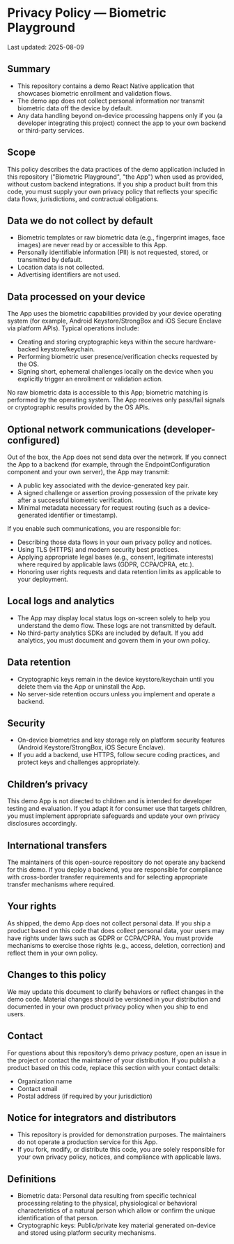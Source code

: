# Privacy Policy — Biometric Playground

Last updated: 2025-08-09

## Summary

- This repository contains a demo React Native application that showcases biometric enrollment and validation flows.
- The demo app does not collect personal information nor transmit biometric data off the device by default.
- Any data handling beyond on-device processing happens only if you (a developer integrating this project) connect the app to your own backend or third-party services.

## Scope

This policy describes the data practices of the demo application included in this repository ("Biometric Playground", "the App") when used as provided, without custom backend integrations. If you ship a product built from this code, you must supply your own privacy policy that reflects your specific data flows, jurisdictions, and contractual obligations.

## Data we do not collect by default

- Biometric templates or raw biometric data (e.g., fingerprint images, face images) are never read by or accessible to this App.
- Personally identifiable information (PII) is not requested, stored, or transmitted by default.
- Location data is not collected.
- Advertising identifiers are not used.

## Data processed on your device

The App uses the biometric capabilities provided by your device operating system (for example, Android Keystore/StrongBox and iOS Secure Enclave via platform APIs). Typical operations include:

- Creating and storing cryptographic keys within the secure hardware-backed keystore/keychain.
- Performing biometric user presence/verification checks requested by the OS.
- Signing short, ephemeral challenges locally on the device when you explicitly trigger an enrollment or validation action.

No raw biometric data is accessible to this App; biometric matching is performed by the operating system. The App receives only pass/fail signals or cryptographic results provided by the OS APIs.

## Optional network communications (developer-configured)

Out of the box, the App does not send data over the network. If you connect the App to a backend (for example, through the EndpointConfiguration component and your own server), the App may transmit:

- A public key associated with the device-generated key pair.
- A signed challenge or assertion proving possession of the private key after a successful biometric verification.
- Minimal metadata necessary for request routing (such as a device-generated identifier or timestamp).

If you enable such communications, you are responsible for:

- Describing those data flows in your own privacy policy and notices.
- Using TLS (HTTPS) and modern security best practices.
- Applying appropriate legal bases (e.g., consent, legitimate interests) where required by applicable laws (GDPR, CCPA/CPRA, etc.).
- Honoring user rights requests and data retention limits as applicable to your deployment.

## Local logs and analytics

- The App may display local status logs on-screen solely to help you understand the demo flow. These logs are not transmitted by default.
- No third-party analytics SDKs are included by default. If you add analytics, you must document and govern them in your own policy.

## Data retention

- Cryptographic keys remain in the device keystore/keychain until you delete them via the App or uninstall the App.
- No server-side retention occurs unless you implement and operate a backend.

## Security

- On-device biometrics and key storage rely on platform security features (Android Keystore/StrongBox, iOS Secure Enclave).
- If you add a backend, use HTTPS, follow secure coding practices, and protect keys and challenges appropriately.

## Children’s privacy

This demo App is not directed to children and is intended for developer testing and evaluation. If you adapt it for consumer use that targets children, you must implement appropriate safeguards and update your own privacy disclosures accordingly.

## International transfers

The maintainers of this open-source repository do not operate any backend for this demo. If you deploy a backend, you are responsible for compliance with cross-border transfer requirements and for selecting appropriate transfer mechanisms where required.

## Your rights

As shipped, the demo App does not collect personal data. If you ship a product based on this code that does collect personal data, your users may have rights under laws such as GDPR or CCPA/CPRA. You must provide mechanisms to exercise those rights (e.g., access, deletion, correction) and reflect them in your own policy.

## Changes to this policy

We may update this document to clarify behaviors or reflect changes in the demo code. Material changes should be versioned in your distribution and documented in your own product privacy policy when you ship to end users.

## Contact

For questions about this repository’s demo privacy posture, open an issue in the project or contact the maintainer of your distribution. If you publish a product based on this code, replace this section with your contact details:

- Organization name
- Contact email
- Postal address (if required by your jurisdiction)

## Notice for integrators and distributors

- This repository is provided for demonstration purposes. The maintainers do not operate a production service for this App.
- If you fork, modify, or distribute this code, you are solely responsible for your own privacy policy, notices, and compliance with applicable laws.

## Definitions

- Biometric data: Personal data resulting from specific technical processing relating to the physical, physiological or behavioral characteristics of a natural person which allow or confirm the unique identification of that person.
- Cryptographic keys: Public/private key material generated on-device and stored using platform security mechanisms.